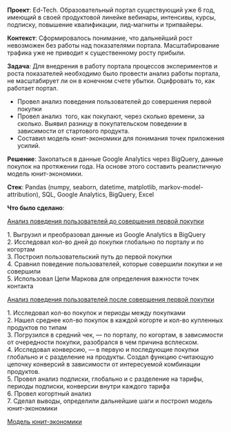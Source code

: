 <p><strong>Проект</strong>: <span>Ed-Tech. Образовательный портал существующий уже 6 год, имеющий в своей продуктовой линейке вебинары, интенсивы, курсы, подписку, повышение квалификации, лид-магниты и трипвайеры.</span></p>
<p><strong>Контекст</strong>: <span>Сформировалось понимание, что дальнейший рост невозможен без работы над показателями портала. Масштабирование трафика уже не приводит к существенному росту прибыли.</span></p>
<p><strong>Задача</strong>: <span>Для внедрения в работу портала процессов экспериментов и роста показателей необходимо было провести анализ работы портала, не масштабирует ли он в конечном счете убытки. Оцифровать то, как работает портал.</span></p>
<ul>
<li><span>Провел анализ поведения пользователей до совершения первой покупки</span></li>
<li><span>Провел анализ&nbsp; того, как покупают, через сколько времени, за сколько. Выявил разницу в покупательском поведении в зависимости от стартового продукта.</span></li>
<li><span>Составил модель юнит-экономики для понимания точек приложения усилий.</span></li>
</ul>
<p><strong>Решение</strong>: Закопаться в данные Google Analytics через BigQuery, данные покупок на протяжении года. На основе этого составить реалистичную модель юнит-экономики.</p>
<p><strong>Стек</strong>: Pandas (numpy, seaborn, datetime, matplotlib, markov-model-attribution), SQL, Google Analytics, BigQuery, Excel</p>
<p><strong>Что было сделано</strong>:</p>
<p><a href="https://nbviewer.org/github/artem-ilienkov/product_analysis_ed_tech/blob/7259bd8ffe29bd34d25e09680470b24b8c8315f1/ed_tech_ga.ipynb#step1">Анализ поведения пользователей до совершения первой покупки</a></p>
<p>1. Выгрузил и преобразовал данные из Google Analytics в BigQuery<br />2. Исследовал кол-во дней до покупки глобально по порталу и по когортам<br />3. Построил пользовательский путь до первой покупки<br />4. Сравнил поведение пользователей, которые совершили покупки и не совершили<br />5. Использовал Цепи Маркова для определения важности точек контакта</p>
<p><a href="https://nbviewer.org/github/artem-ilienkov/product_analysis_ed_tech/blob/main/ed_tech_sales.ipynb">Анализ поведения пользователей после совершения первой покупки</a></p>
<p>1. Исследовал кол-во покупок и периоды между покупками<br />2.&nbsp;Нашел среднее кол-во покупок в каждой когорте и кол-во купленных продуктов по типам<br />3. Погрузился в средний чек, &mdash; по порталу, по когортам, в зависимости от очередности покупки, разобрался в чем причина всплеском.<br />4. Исследовал конверсию, &mdash; в первую и последующие покупки глобально и с разделение на продукты. Создал функцию считающую цепочку конверсий в зависимости от интересуемой комбинации продуктов.<br />5. Провел анализ подписки, глобально и с разделение на тарифы, периоды подписки, конверсии внутри каждого тарифа<br />6. Провел когортный анализ<br />7. Сделал выводы, определили дальнейшие шаги и построил модель юнит-экономики</p>
<p><a href="https://docs.google.com/spreadsheets/d/1wn9SelDJIRS0H85UC8_lxbvhup3n5LA88nZ3PTuQYHg/edit?usp=sharing">Модель юнит-экономики</a></p>
<p></p>

